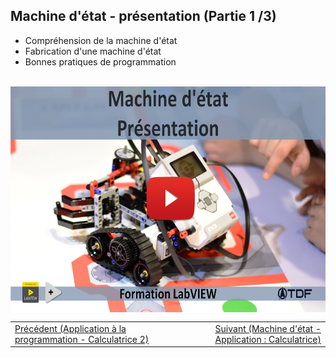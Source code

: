 <h2 dir="auto" id="h_5553695852051655104579980"><strong>Machine d'&eacute;tat - pr&eacute;sentation (Partie 1 /3)</strong></h2>
<ul dir="auto">
<li>Compr&eacute;hension de la machine d'&eacute;tat</li>
<li>Fabrication d'une machine d'&eacute;tat</li>
<li>Bonnes pratiques de programmation</li>
</ul>
<p dir="auto"></p>
<p>&nbsp;<a href="https://www.youtube.com/watch?v=fHfnOmbxDtQ&amp;list=PLtioRYPUn23rmTQmI3XhCEMH0Tcn9y50z&amp;index=7&amp;ab_channel=TechnologiesdeFrance%28TDF%29"><img src="Machine d'&eacute;tat pr&eacute;sentation.png" width="640" height="362" alt="" style="display: block; margin-left: auto; margin-right: auto;" /></a></p>
<p></p>
<p></p>
<table border="0" style="width: 100%; border-collapse: collapse; border-style: none;">
<tbody>
<tr>
<td style="width: 50%;"><a href="/B-2 Application &agrave; la programmation - Calculatrice 2/">Pr&eacute;c&eacute;dent (Application &agrave; la programmation - Calculatrice 2)</a></td>
<td style="width: 50%; text-align: right;"><a href="/C-2 Machine d'&eacute;tat, Application Calculatrice/">Suivant (Machine d'&eacute;tat - Application : Calculatrice)</a></td>
</tr>
</tbody>
</table>
<p dir="auto" id="user-content-h_4774480761351655104528452" style="text-align: left;"></p>
